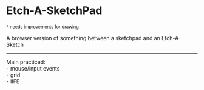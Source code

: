 <h1>Etch-A-SketchPad </h1>

<small>* needs improvements for drawing</small>

<p>A browser version of something between a sketchpad and an Etch-A-Sketch </p>
<hr>
<p>Main practiced: <br>
    - mouse/input events <br>
    - grid <br>
    - IIFE
</p>
